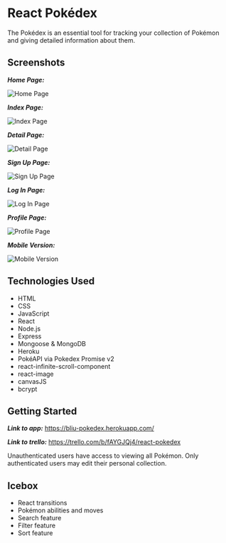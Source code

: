 React Pokédex
=============

The Pokédex is an essential tool for tracking your collection of Pokémon and giving detailed information about them.


Screenshots
-----------

**_Home Page:_**

![](https://i.imgur.com/5TgLvVb.png "Home Page")

**_Index Page:_**

![](https://i.imgur.com/WOuvB6o.png "Index Page")

**_Detail Page:_**

![](https://i.imgur.com/PHF1gsx.png "Detail Page")

**_Sign Up Page:_**

![](https://i.imgur.com/W4TRnqP.png "Sign Up Page")

**_Log In Page:_**

![](https://i.imgur.com/XrwKRbT.png "Log In Page")

**_Profile Page:_**

![](https://i.imgur.com/fU4VOPM.png "Profile Page")

**_Mobile Version:_**

![](https://i.imgur.com/Igh36RU.png "Mobile Version")


Technologies Used
-----------------

* HTML
* CSS
* JavaScript
* React
* Node.js
* Express
* Mongoose & MongoDB
* Heroku
* PokéAPI via Pokedex Promise v2
* react-infinite-scroll-component
* react-image
* canvasJS
* bcrypt


Getting Started
---------------

**_Link to app:_** https://bliu-pokedex.herokuapp.com/

**_Link to trello:_** https://trello.com/b/fAYGJQj4/react-pokedex

Unauthenticated users have access to viewing all Pokémon. Only authenticated users may edit their personal collection.


Icebox
------

* React transitions
* Pokémon abilities and moves
* Search feature
* Filter feature
* Sort feature